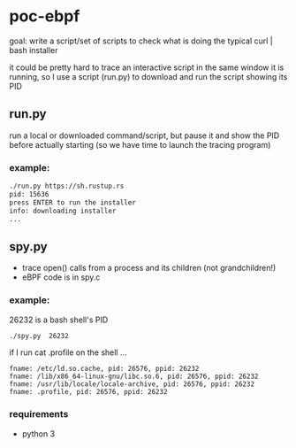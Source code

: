 # poc-ebpf

goal: write a script/set of scripts to check what is doing the typical curl | bash installer

it could be pretty hard to trace an interactive script in the same window it is running, so I use a script (run.py) to download and run the script showing its PID

## run.py

run a local or downloaded command/script, but pause it and show the PID before actually starting (so we have time to launch the tracing program)
### example:
```bash
./run.py https://sh.rustup.rs
pid: 15636
press ENTER to run the installer
info: downloading installer
...
```

## spy.py

* trace open() calls from a process and its children (not grandchildren!)
* eBPF code is in spy.c

### example:
26232 is a bash shell's PID
```bash
./spy.py  26232
```

if I run cat .profile on the shell ...
```
fname: /etc/ld.so.cache, pid: 26576, ppid: 26232
fname: /lib/x86_64-linux-gnu/libc.so.6, pid: 26576, ppid: 26232
fname: /usr/lib/locale/locale-archive, pid: 26576, ppid: 26232
fname: .profile, pid: 26576, ppid: 26232
```

### requirements
* python 3

